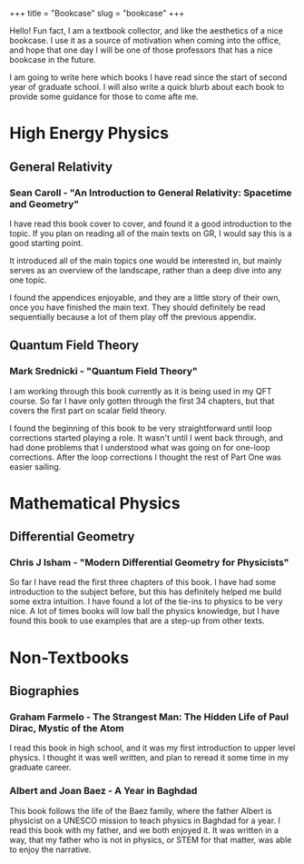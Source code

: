 +++
title = "Bookcase"
slug = "bookcase"
+++

Hello! Fun fact, I am a textbook collector, and like the aesthetics of a nice bookcase. I use it as a source of motivation when coming into the office, and hope that one day I will be one of those professors that has a nice bookcase in the future.

I am going to write here which books I have read since the start of second year of graduate school. I will also write a quick blurb about each book to provide some guidance for those to come afte me.

# High Energy Physics

## General Relativity

### Sean Caroll - "An Introduction to General Relativity: Spacetime and Geometry"

I have read this book cover to cover, and found it a good introduction to the topic. If you plan on reading all of the main texts on GR, I would say this is a good starting point.

It introduced all of the main topics one would be interested in, but mainly serves as an overview of the landscape, rather than a deep dive into any one topic.

I found the appendices enjoyable, and they are a little story of their own, once you have finished the main text. They should definitely be read sequentially because a lot of them play off the previous appendix. 

## Quantum Field Theory

### Mark Srednicki - "Quantum Field Theory"

I am working through this book currently as it is being used in my QFT course. So far I have only gotten through the first 34 chapters, but that covers the first part on scalar field theory. 

I found the beginning of this book to be very straightforward until loop corrections started playing a role. It wasn't until I went back through, and had done problems that I understood what was going on for one-loop corrections. After the loop corrections I thought the rest of Part One was easier sailing.

# Mathematical Physics

## Differential Geometry

### Chris J Isham - "Modern Differential Geometry for Physicists"

So far I have read the first three chapters of this book. I have had some introduction to the subject before, but this has definitely helped me build some extra intuition. I have found a lot of the tie-ins to physics to be very nice. A lot of times books will low ball the physics knowledge, but I have found this book to use examples that are a step-up from other texts.

# Non-Textbooks

## Biographies

### Graham Farmelo - The Strangest Man: The Hidden Life of Paul Dirac, Mystic of the Atom

I read this book in high school, and it was my first introduction to upper level physics. I thought it was well written, and plan to reread it some time in my graduate career. 

### Albert and Joan Baez - A Year in Baghdad

This book follows the life of the Baez family, where the father Albert is physicist on a UNESCO mission to teach physics in Baghdad for a year. I read this book with my father, and we both enjoyed it. It was written in a way, that my father who is not in physics, or STEM for that matter, was able to enjoy the narrative.

